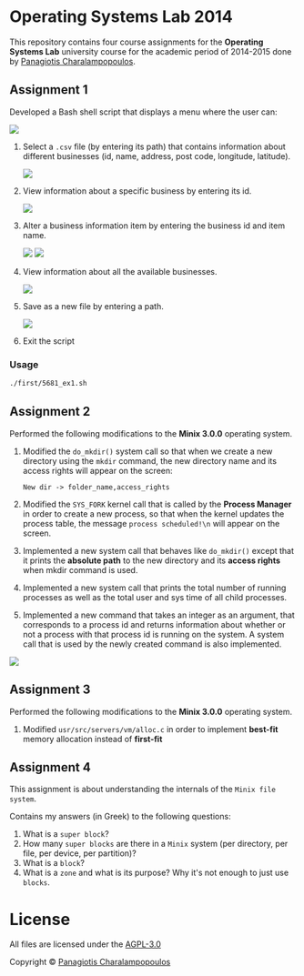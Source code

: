 # Operating Systems Lab 2014
This repository contains four course assignments for the **Operating Systems Lab** university course for the
academic period of 2014-2015 done by <a href="https://github.com/PARVD0XSVPR3ME">Panagiotis Charalampopoulos</a>.

## Assignment 1

Developed a Bash shell script that displays a menu where the user can:

![](img/2022.01.30-17.22.45.screenshot.png)

1. Select a `.csv` file (by entering its path) that contains information about different businesses (id, name, address, post code,
   longitude, latitude).

   ![](img/2022.01.30-17.23.27.screenshot.png)

2. View information about a specific business by entering its id.

   ![](img/2022.01.30-17.25.13.screenshot.png)
3. Alter a business information item by entering the business id and item name.

   ![](img/2022.01.30-17.36.04.screenshot.png)
   ![](img/2022.01.30-17.36.44.screenshot.png)
4. View information about all the available businesses.

   ![](img/2022.01.30-17.38.15.screenshot.png)
5. Save as a new file by entering a path.

   ![](img/2022.01.30-17.39.19.screenshot.png)

6. Exit the script

### Usage

```bash
./first/5681_ex1.sh
```

## Assignment 2

Performed the following modifications to the **Minix 3.0.0** operating system.
   1. Modified the `do_mkdir()` system call so that when we create a new directory using the `mkdir` command,
      the new directory name and its access rights will appear on the screen:

      `New dir -> folder_name,access_rights`
   2. Modified the `SYS_FORK` kernel call that is called by the **Process Manager** in order to create a new
      process, so that when the kernel updates the process table, the message `process scheduled!\n` will
      appear on the screen.
   3. Implemented a new system call that behaves like `do_mkdir()` except that it prints the **absolute path** to
      the new directory and its **access rights** when mkdir command is used.
   4. Implemented a new system call that prints the total number of running processes as well as the total
      user and sys time of all child processes.
   5. Implemented a new command that takes an integer as an argument, that corresponds to a process id and
      returns information about whether or not a process with that process id is running on the system. A
      system call that is used by the newly created command is also implemented.

![](screenshots/assignment1.png)
## Assignment 3

Performed the following modifications to the **Minix 3.0.0** operating system.
   1. Modified `usr/src/servers/vm/alloc.c` in order to implement **best-fit** memory allocation instead of
      **first-fit**

## Assignment 4

This assignment is about understanding the internals of the `Minix file system`.

Contains my answers (in Greek) to the following questions:

1. What is a `super block`?
2. How many `super blocks` are there in a `Minix` system (per directory, per file, per device, per partition)?
3. What is a `block`?
4. What is a `zone` and what is its purpose? Why it's not enough to just use `blocks`.

# License
All files are licensed under the  [AGPL-3.0](https://www.gnu.org/licenses/agpl-3.0.en.html)

Copyright © <a href="https://github.com/PARVD0XSVPR3ME">Panagiotis Charalampopoulos</a>
